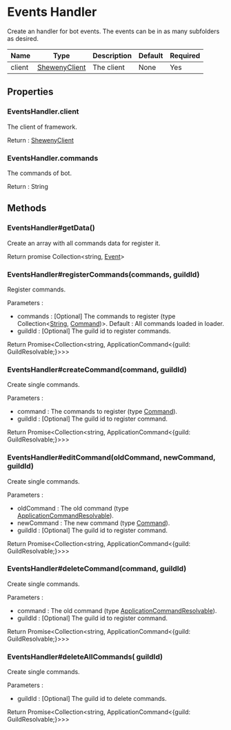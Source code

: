 # Events Handler

Create an handler for bot events. The events can be in as many subfolders as desired.

| Name   | Type                                | Description | Default | Required |
| ------ | ----------------------------------- | ----------- | ------- | -------- |
| client | [ShewenyClient](./ShewenyClient.md) | The client  | None    | Yes      |

## Properties

### EventsHandler.client

The client of framework.

Return : [ShewenyClient](./ShewenyClient.md)

### EventsHandler.commands

The commands of bot.

Return : String

## Methods

### EventsHandler#getData()

Create an array with all commands data for register it.

Return promise Collection\<string, [Event](./Event.md)>

### EventsHandler#registerCommands(commands, guildId)

Register commands.

Parameters :

- commands : [Optional] The commands to register (type Collection\<[String](https://developer.mozilla.org/en-US/docs/Web/JavaScript/Reference/Global_Objects/String), [Command](./Command.md))>. Default : All commands loaded in loader.
- guildId : [Optional] The guild id to register commands.

Return Promise<Collection<string, ApplicationCommand<{guild: GuildResolvable;}>>>

### EventsHandler#createCommand(command, guildId)

Create single commands.

Parameters :

- command : The commands to register (type [Command](./Command.md)).
- guildId : [Optional] The guild id to register command.

Return Promise<Collection<string, ApplicationCommand<{guild: GuildResolvable;}>>>

### EventsHandler#editCommand(oldCommand, newCommand, guildId)

Create single commands.

Parameters :

- oldCommand : The old command (type [ApplicationCommandResolvable](https://discord.js.org/#/docs/main/stable/typedef/ApplicationCommandResolvable)).
- newCommand : The new command (type [Command](./Command.md)).
- guildId : [Optional] The guild id to register command.

Return Promise<Collection<string, ApplicationCommand<{guild: GuildResolvable;}>>>

### EventsHandler#deleteCommand(command, guildId)

Create single commands.

Parameters :

- command : The old command (type [ApplicationCommandResolvable](https://discord.js.org/#/docs/main/stable/typedef/ApplicationCommandResolvable)).
- guildId : [Optional] The guild id to register command.

Return Promise<Collection<string, ApplicationCommand<{guild: GuildResolvable;}>>>

### EventsHandler#deleteAllCommands( guildId)

Create single commands.

Parameters :

- guildId : [Optional] The guild id to delete commands.

Return Promise<Collection<string, ApplicationCommand<{guild: GuildResolvable;}>>>
